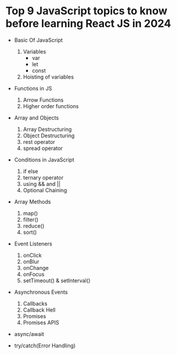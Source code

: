 # Top 9 JavaScript topics to know before learning React JS in 2024

* Basic Of JavaScript
   1. Variables
      * var
      * let
      * const
   2. Hoisting of variables

* Functions in JS
  1. Arrow Functions
  2. Higher order functions

* Array and Objects
  1. Array Destructuring
  2. Object Destructuring
  3. rest operator
  4. spread operator

* Conditions in JavaScript
  1. if else
  2. ternary operator
  3. using && and ||
  4. Optional Chaining

* Array Methods
  1. map()
  2. filter()
  3. reduce()
  4. sort()

* Event Listeners
  1. onClick
  2. onBlur
  3. onChange
  4. onFocus
  5. setTimeout() & setInterval()

* Asynchronous Events
  1. Callbacks
  2. Callback Hell
  3. Promises
  4. Promises APIS

* async/await

* try/catch(Error Handling)

